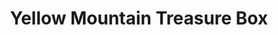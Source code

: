 ---
title: "Yellow Mountain Treasure Box"
url: /newland/yellow-mountain-treasure-box/
shop: charity
---